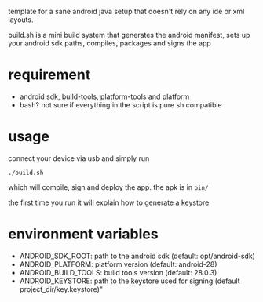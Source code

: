 template for a sane android java setup that doesn't rely on any ide or
xml layouts.

build.sh is a mini build system that generates the android manifest,
sets up your android sdk paths, compiles, packages and signs the app

# requirement
* android sdk, build-tools, platform-tools and platform
* bash? not sure if everything in the script is pure sh compatible

# usage
connect your device via usb and simply run

```
./build.sh
```

which will compile, sign and deploy the app. the apk is in ```bin/```

the first time you run it will explain how to generate a keystore

# environment variables
* ANDROID_SDK_ROOT: path to the android sdk (default: opt/android-sdk)
* ANDROID_PLATFORM: platform version (default: android-28)
* ANDROID_BUILD_TOOLS: build tools version (default: 28.0.3)
* ANDROID_KEYSTORE: path to the keystore used for signing
  (default project_dir/key.keystore)"
